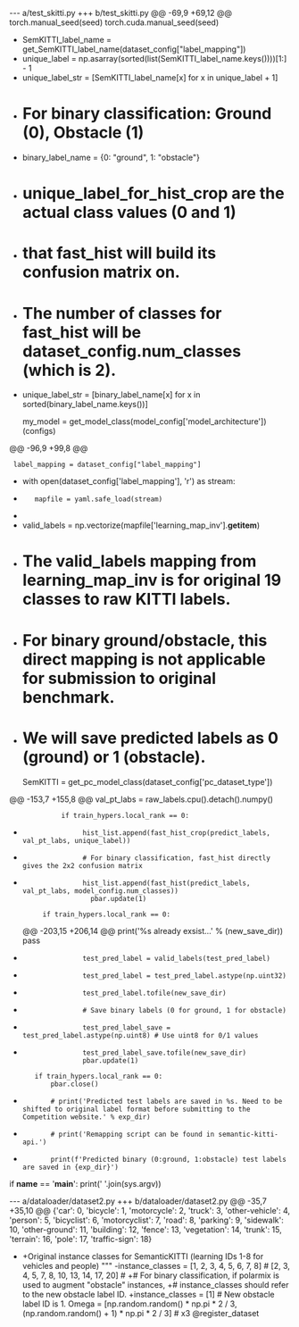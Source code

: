 --- a/test_skitti.py
+++ b/test_skitti.py
@@ -69,9 +69,12 @@
torch.manual_seed(seed)
torch.cuda.manual_seed(seed)

- SemKITTI_label_name = get_SemKITTI_label_name(dataset_config["label_mapping"])
- unique_label = np.asarray(sorted(list(SemKITTI_label_name.keys())))[1:] - 1
- unique_label_str = [SemKITTI_label_name[x] for x in unique_label + 1]

* # For binary classification: Ground (0), Obstacle (1)
* binary_label_name = {0: "ground", 1: "obstacle"}
* # unique_label_for_hist_crop are the actual class values (0 and 1)
* # that fast_hist will build its confusion matrix on.
* # The number of classes for fast_hist will be dataset_config.num_classes (which is 2).
* unique_label_str = [binary_label_name[x] for x in sorted(binary_label_name.keys())]

  my_model = get_model_class(model_config['model_architecture'])(configs)

@@ -96,9 +99,8 @@

     label_mapping = dataset_config["label_mapping"]

- with open(dataset_config['label_mapping'], 'r') as stream:
-        mapfile = yaml.safe_load(stream)
-
- valid_labels = np.vectorize(mapfile['learning_map_inv'].**getitem**)

* # The valid_labels mapping from learning_map_inv is for original 19 classes to raw KITTI labels.
* # For binary ground/obstacle, this direct mapping is not applicable for submission to original benchmark.
* # We will save predicted labels as 0 (ground) or 1 (obstacle).

  SemKITTI = get_pc_model_class(dataset_config['pc_dataset_type'])

@@ -153,7 +155,8 @@
val_pt_labs = raw_labels.cpu().detach().numpy()

                 if train_hypers.local_rank == 0:

-                    hist_list.append(fast_hist_crop(predict_labels, val_pt_labs, unique_label))

*                    # For binary classification, fast_hist directly gives the 2x2 confusion matrix
*                    hist_list.append(fast_hist(predict_labels, val_pt_labs, model_config.num_classes))
                       pbar.update(1)

           if train_hypers.local_rank == 0:

  @@ -203,15 +206,14 @@
  print('%s already exsist...' % (new_save_dir))
  pass

-                    test_pred_label = valid_labels(test_pred_label)
-                    test_pred_label = test_pred_label.astype(np.uint32)
-                    test_pred_label.tofile(new_save_dir)

*                    # Save binary labels (0 for ground, 1 for obstacle)
*                    test_pred_label_save = test_pred_label.astype(np.uint8) # Use uint8 for 0/1 values
*                    test_pred_label_save.tofile(new_save_dir)
                     pbar.update(1)

         if train_hypers.local_rank == 0:
             pbar.close()

-            # print('Predicted test labels are saved in %s. Need to be shifted to original label format before submitting to the Competition website.' % exp_dir)
-            # print('Remapping script can be found in semantic-kitti-api.')

*            print(f'Predicted binary (0:ground, 1:obstacle) test labels are saved in {exp_dir}')

if **name** == '**main**':
print(' '.join(sys.argv))

--- a/dataloader/dataset2.py
+++ b/dataloader/dataset2.py
@@ -35,7 +35,10 @@
{'car': 0, 'bicycle': 1, 'motorcycle': 2, 'truck': 3, 'other-vehicle': 4, 'person': 5, 'bicyclist': 6, 'motorcyclist': 7,
'road': 8, 'parking': 9, 'sidewalk': 10, 'other-ground': 11, 'building': 12, 'fence': 13, 'vegetation': 14, 'trunk': 15,
'terrain': 16, 'pole': 17, 'traffic-sign': 18}

- +Original instance classes for SemanticKITTI (learning IDs 1-8 for vehicles and people)
  """
  -instance_classes = [1, 2, 3, 4, 5, 6, 7, 8] # [2, 3, 4, 5, 7, 8, 10, 13, 14, 17, 20] #
  +# For binary classification, if polarmix is used to augment "obstacle" instances,
  +# instance_classes should refer to the new obstacle label ID.
  +instance_classes = [1] # New obstacle label ID is 1.
  Omega = [np.random.random() * np.pi * 2 / 3, (np.random.random() + 1) * np.pi * 2 / 3] # x3
  @register_dataset

